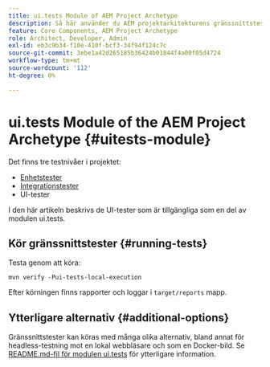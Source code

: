 ```yaml
---
title: ui.tests Module of AEM Project Archetype
description: Så här använder du AEM projektarkitekturens gränssnittstester
feature: Core Components, AEM Project Archetype
role: Architect, Developer, Admin
exl-id: eb3c9b34-f10e-410f-bcf3-34f94f124c7c
source-git-commit: 3ebe1a42d265185b36424b01844f4a00f05d4724
workflow-type: tm+mt
source-wordcount: '112'
ht-degree: 0%

---
```


# ui.tests Module of the AEM Project Archetype {#uitests-module}

Det finns tre testnivåer i projektet:

* [Enhetstester](core.md#unit-tests)
* [Integrationstester](ittests.md)
* UI-tester

I den här artikeln beskrivs de UI-tester som är tillgängliga som en del av modulen ui.tests.

## Kör gränssnittstester {#running-tests}

Testa genom att köra:

```shell
mvn verify -Pui-tests-local-execution
```

Efter körningen finns rapporter och loggar i `target/reports` mapp.

## Ytterligare alternativ {#additional-options}

Gränssnittstester kan köras med många olika alternativ, bland annat för headless-testning mot en lokal webbläsare och som en Docker-bild. Se [README.md-fil för modulen ui.tests](https://github.com/adobe/aem-project-archetype/tree/master/src/main/archetype/ui.tests) för ytterligare information.
